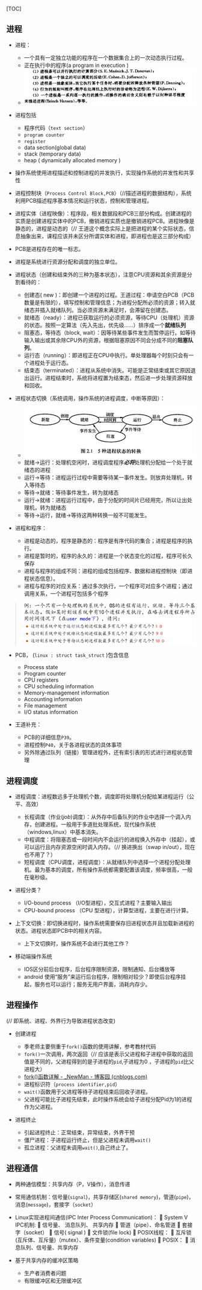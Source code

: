[TOC]

## 进程

* 进程：
  * 一个具有一定独立功能的程序在一个数据集合上的一次动态执行过程。
  * 正在执行中的程序(a program in execution )
  * ![image-20221204125911390](assets/ch3-进程/image-20221204125911390.png)
* 进程包括
  * 程序代码（`text section`）
  * `program counter`
  * `register`
  * data section(global data)
  * stack (temporary data)
  * heap ( dynamically allocated memory )
* 操作系统使用进程描述和控制进程的并发执行，实现操作系统的并发性和共享性
* 进程控制块（`Process Control Block,PCB`）（//描述进程的数据结构），系统利用PCB描述程序基本情况和运行状态，控制和管理进程。
* 进程实体（进程映像）：程序段，相关数据段和PCB三部分构成。创建进程的实质是创建进程实体中的PCB，撤销进程实质也是撤销进程PCB。进程映像是静态的，进程是动态的（// 王道这个概念实际上是把进程的某个实际状态，信息抽象出来，课程应该并未区分所谓实体和进程，即进程也是这三部分构成）
* PCB是进程存在的唯一标志。

* 进程是系统进行资源分配和调度的独立单位。

* 进程状态（创建和结束外的三种为基本状态），注意CPU资源和其余资源是分割看待的：
  * 创建态( new )：即创建一个进程的过程。王道过程：申请空白PCB（PCB数量是有限的），填写控制和管理信息；为进程分配所必须的资源；转入就绪态并插入就绪队列。当必须资源未满足时，会滞留在创建态。
  * 就绪态（ready）：进程已获取运行的必须资源，等待CPU（处理机）资源的状态。按照一定算法（先入先出，优先级……）排序成一个**就绪队列**
  * 阻塞态，等待态（block, wait）：因等待某些事件发生而暂停运行。如等待输入输出或其余除CPU外的资源，根据阻塞原因不同会分成不同的**阻塞队列**。
  * 运行态（running）：即进程正在CPU中执行。单处理器每个时刻只会有一个进程处于运行态。
  * 结束态（terminated）：进程从系统中消失。可能是正常结束或其它原因退出运行。进程结束时，系统将进程置为结束态，然后进一步处理资源释放和回收。

* 进程状态切换（系统调用，操作系统的进程调度，中断等原因）：
  * ![image-20221204153457732](assets/ch3-进程/image-20221204153457732.png)
  * 就绪$\rightarrow$运行：处理机空闲时，进程调度程序***必将***处理机分配给一个处于就绪态的进程
  * 运行$\rightarrow$等待：进程运行过程中需要等待某一事件发生。则放弃处理机，转入等待态
  * 等待$\rightarrow$就绪：等待事件发生，转为就绪态
  * 运行$\rightarrow$就绪：进程运行过程中，由于分配的时间片已经用完，所以让出处理机，转为就绪态
  * 等待$\rightarrow$运行，就绪$\rightarrow$等待这两种转换一般不可能发生。
* 进程和程序：
  * 进程是动态的，程序是静态的：程序是有序代码的集合；进程是程序的执行。
  * 进程是暂时的，程序的永久的：进程是一个状态变化的过程，程序可长久保存
  * 进程与程序的组成不同：进程的组成包括程序、数据和进程控制块（即进程状态信息）。
  * 进程与程序的对应关系：通过多次执行，一个程序可对应多个进程；通过调用关系，一个进程可包括多个程序

> ![image-20221204155030622](assets/ch3-进程/image-20221204155030622.png)

* PCB， (`linux : struct task_struct`  )包含信息
  * Process state
  *  Program counter
  * CPU registers
  * CPU scheduling information
  * Memory-management information
  * Accounting information
  * File management
  * I/O status information

* 王道补充：
  * PCB的详细信息`P39`。
  * 进程控制`P40`，关于各进程状态的具体事项
  * 另外除通过队列（链接）管理进程外，还有索引表的形式进行进程状态管理

## 进程调度

* 进程调度：进程数远多于处理机个数，调度即将处理机分配给某进程运行（公平、高效）
  * 长程调度（作业($job$)调度）：从外存中后备队列的作业中选择一个调入内存，创建进程。一般用于多道批处理系统，现代操作系统（windows,linux）中基本消失。
  * 中程调度：将阻塞态或一段时间内不会运行的进程换入外存中（挂起），或可以运行且内存资源空闲时调入内存。（// 换进换出（swap in/out），现在也不用了？）
  * 短程调度（CPU调度，进程调度）：从就绪队列中选择一个进程分配处理机。最为基本的调度，所有操作系统都需要配置该调度，频率很高，一般在毫秒级。
* 进程分类？
  * I/O-bound process （I/O型进程），交互式进程？主要输入输出
  * CPU-bound process （CPU 型进程），计算型进程，主要在进行计算。
* 上下文切换：即切换进程时，操作系统需要保存旧进程状态并且加载新进程的状态。进程状态即PCB中的相关内容。
  * 上下文切换时，操作系统不会进行其他工作？

* 移动端操作系统
  * IOS区分前后台程序，后台程序限制资源，限制通知、后台播放等
  * android 使用“服务”来运行后台程序，限制相对较少？即使后台程序挂起，服务也可以运行；服务无用户界面，消耗内存少。



## 进程操作

(// 即系统、进程、外界行为导致进程状态改变)

* 创建进程
  * 季老师主要侧重于`fork()`函数的使用讲解，参考教材代码
  * `fork()`一次调用，两次返回（// 应该是表示父进程和子进程中获取的返回值是不同的，父进程得到的是子进程的`pid`,子进程为0 ，子进程的`pid`比父进程大）
  * [fork()函数详解 - _NewMan - 博客园 (cnblogs.com)](https://www.cnblogs.com/love-jelly-pig/p/8471206.html)
  * 进程标识符（`process identifier,pid`）
  * `wait()`函数用于父进程等待子进程结束后回收子进程。
  * 父进程可能比子进程先结束，此时操作系统会给子进程分配Pid为1的进程作为父进程。
  
* 进程终止
  * 引起进程终止：正常结束，异常结束，外界干预
  * 僵尸进程：子进程运行终止，但是父进程未调用`wait()`
  * 孤立进程：父进程未调用`wait()`,自己终止了。




## 进程通信

* 两种通信模型：共享内存（P，V操作），消息传递
* 常用通信机制：信号量(`signal`)，共享存储区(`shared memory`)，管道(`pipe`)，消息(`message`)，套接字（`socket`）

* Linux实现进程间通信(IPC Inter Process Communication)：
   System V IPC机制:
   信号量、 消息队列、 共享内存
   管道（pipe）、命名管道
   套接字（socket）
   信号( signal )
   文件锁(file lock)
   POSIX线程：
   互斥锁(互斥体、互斥量)（mutex）、条件变量(condition variables)
   POSIX：
   消息队列、信号量、共享内存



* 基于共享内存的缓冲区策略
  * 生产者消费者问题
  * 有限缓冲区和无限缓冲区







